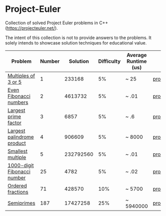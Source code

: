 # Project-Euler
Collection of solved Project Euler problems in C++ (https://projecteuler.net/).

The intent of this collection is not to provide answers to the problems. It solely intends to showcase solution techniques for educational value.

| Problem                                                             | Number | Solution    | Difficulty | Average Runtime (us) | Code                                                                                     |
|---------------------------------------------------------------------|--------|-------------|------------|----------------------|------------------------------------------------------------------------------------------|
| [Multiples of 3 or 5](https://projecteuler.net/problem=1)           | 1      | 233168      | 5%         | ~ 25                 | [problem1.h](https://github.com/cpratim/Project-Euler/blob/main/problems/problem1.h)     |
| [Even Fibonacci numbers](https://projecteuler.net/problem=2)        | 2      | 4613732     | 5%         | ~ .01                | [problem2.h](https://github.com/cpratim/Project-Euler/blob/main/problems/problem2.h)     |
| [Largest prime factor](https://projecteuler.net/problem=3)          | 3      | 6857        | 5%         | ~ .6                 | [problem3.h](https://github.com/cpratim/Project-Euler/blob/main/problems/problem3.h)     |
| [Largest palindrome product](https://projecteuler.net/problem=4)    | 4      | 906609      | 5%         | ~ 8000               | [problem4.h](https://github.com/cpratim/Project-Euler/blob/main/problems/problem4.h)     |
| [Smallest multiple](https://projecteuler.net/problem=5)             | 5      | 232792560   | 5%         | ~ .01                | [problem5.h](https://github.com/cpratim/Project-Euler/blob/main/problems/problem5.h)     |
| [1000-digit Fibonacci number](https://projecteuler.net/problem=25)  | 25     | 4782        | 5%         | ~ .02                | [problem25.h](https://github.com/cpratim/Project-Euler/blob/main/problems/problem25.h)   |
| [Ordered fractions](https://projecteuler.net/problem=71)            | 71     | 428570      | 10%        | ~ 5700               | [problem71.h](https://github.com/cpratim/Project-Euler/blob/main/problems/problem71.h)   |
| [Semiprimes](https://projecteuler.net/problem=187)                  | 187    | 17427258    | 25%        | ~ 5940000            | [problem187.h](https://github.com/cpratim/Project-Euler/blob/main/problems/problem187.h) |
